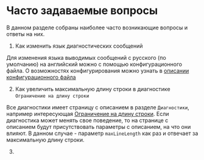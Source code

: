 # Часто задаваемые вопросы

В данном разделе собраны наиболее часто возникающие вопросы и ответы на них.

1. Как изменить язык диагностических сообщений

Для изменения языка выводимых сообщений с русского (по умолчанию) на английский можно с помощью конфигурационного файла. О возможностях конфигурирования можно узнать в [описании конфигурационного файла](features/ConfigurationFile.md)

2. Как увеличить максимальную длину строки в диагностике `Ограничение на длину строки`

Все диагностики имеет страницу с описанием в разделе `Диагностики`, например интересующая [Ограничение на длину строки](diagnostics/LineLength.md). Если диагностика может менять свое поведение, то на странице с описанием будут присутствовать параметры с описанием, на что они влияют. В данном случае - параметр `maxLineLength` как раз и отвечает за максимальную длину строки.

3. 